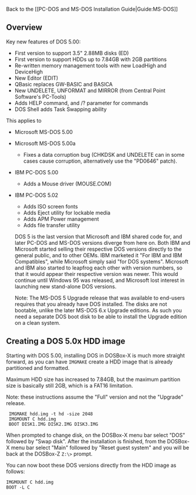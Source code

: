Back to the [[PC-DOS and MS-DOS Installation Guide|Guide:MS-DOS]]

## Overview
Key new features of DOS 5.00:
- First version to support 3.5" 2.88MB disks (ED)
- First version to support HDDs up to 7.84GB with 2GB partitions
- Re-written memory management tools with new LoadHigh and DeviceHigh
- New Editor (EDIT)
- QBasic replaces GW-BASIC and BASICA
- New UNDELETE, UNFORMAT and MIRROR (from Central Point Software's PC-Tools)
- Adds HELP command, and /? parameter for commands
- DOS Shell adds Task Swapping ability

This applies to
- Microsoft MS-DOS 5.00
- Microsoft MS-DOS 5.00a
  - Fixes a data corruption bug (CHKDSK and UNDELETE can in some cases cause corruption, alternatively use the "PD0646" patch).
- IBM PC-DOS 5.00
  - Adds a Mouse driver (MOUSE.COM)
- IBM PC-DOS 5.02
  - Adds ISO screen fonts
  - Adds Eject utility for lockable media
  - Adds APM Power management
  - Adds file transfer utility

  DOS 5 is the last version that Microsoft and IBM shared code for, and later PC-DOS and MS-DOS versions diverge from here on. Both IBM and Microsoft started selling their respective DOS versions directly to the general public, and to other OEMs. IBM marketed it "For IBM and IBM Compatibles", while Microsoft simply said "for DOS systems". Microsoft and IBM also started to leapfrog each other with version numbers, so that it would appear their respective version was newer. This would continue until Windows 95 was released, and Microsoft lost interest in launching new stand-alone DOS versions.

  Note: The MS-DOS 5 Upgrade release that was available to end-users requires that you already have DOS installed. The disks are not bootable, unlike the later MS-DOS 6.x Upgrade editions. As such you need a separate DOS boot disk to be able to install the Upgrade edition on a clean system.

## Creating a DOS 5.0x HDD image
Starting with DOS 5.00, installing DOS in DOSBox-X is much more straight forward, as you can have ``IMGMAKE`` create a HDD image that is already partitioned and formatted.

Maximum HDD size has increased to 7.84GB, but the maximum partition size is basically still 2GB, which is a FAT16 limitation.

Note: these instructions assume the "Full" version and not the "Upgrade" release.

```
 IMGMAKE hdd.img -t hd -size 2048
 IMGMOUNT C hdd.img
 BOOT DISK1.IMG DISK2.IMG DISK3.IMG
```

When prompted to change disk, on the DOSBox-X menu bar select "DOS" followed by "Swap disk". After the installation is finished, from the DOSBox-X menu bar select "Main" followed by "Reset guest system" and you will be back at the DOSBox-Z ``Z:\>`` prompt.

You can now boot these DOS versions directly from the HDD image as follows:
```
IMGMOUNT C hdd.img
BOOT -L C
```
